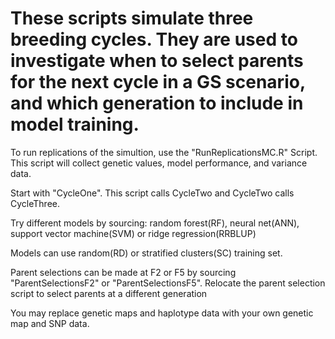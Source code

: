 # These scripts simulate three breeding cycles. They are used to investigate when to select parents for the next cycle in a GS scenario, and which generation to include in model training. 

To run replications of the simultion, use the "RunReplicationsMC.R" Script. This script will collect genetic values, model performance, and variance data.

Start with "CycleOne". This script calls CycleTwo and CycleTwo calls CycleThree.

Try different models by sourcing: random forest(RF), neural net(ANN), support vector machine(SVM) or ridge regression(RRBLUP)

Models can use random(RD) or stratified clusters(SC) training set. 

Parent selections can be made at F2 or F5 by sourcing "ParentSelectionsF2" or "ParentSelectionsF5".
Relocate the parent selection script to select parents at a different generation

You may replace genetic maps and haplotype data with your own genetic map and SNP data.

